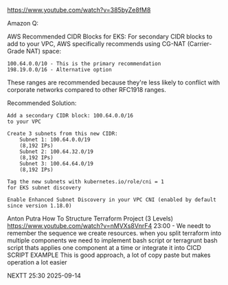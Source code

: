 https://www.youtube.com/watch?v=385byZe8fM8



Amazon Q:

AWS Recommended CIDR Blocks for EKS: For secondary CIDR blocks to add to your VPC, AWS specifically recommends using CG-NAT (Carrier-Grade NAT) space:

    100.64.0.0/10 - This is the primary recommendation
    198.19.0.0/16 - Alternative option

These ranges are recommended because they're less likely to conflict with corporate networks compared to other RFC1918 ranges.

Recommended Solution:

    Add a secondary CIDR block: 100.64.0.0/16
    to your VPC

    Create 3 subnets from this new CIDR:
        Subnet 1: 100.64.0.0/19
        (8,192 IPs)
        Subnet 2: 100.64.32.0/19
        (8,192 IPs)
        Subnet 3: 100.64.64.0/19
        (8,192 IPs)

    Tag the new subnets with kubernetes.io/role/cni = 1
    for EKS subnet discovery

    Enable Enhanced Subnet Discovery in your VPC CNI (enabled by default since version 1.18.0)

Anton Putra
How To Structure Terraform Project (3 Levels)
https://www.youtube.com/watch?v=nMVXs8VnrF4
23:00 - We needt to remember the sequence we create resources.
        when you split terraform into multiple components we need to implement bash script or terragrunt
        bash script thats applies one component at a time or integrate it into CICD
        SCRIPT EXAMPLE
This is good approach, a lot of copy paste but makes operation a lot easier

NEXTT 25:30 2025-09-14
